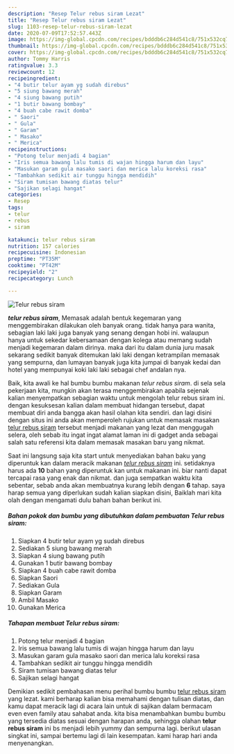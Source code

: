 ```yaml
---
description: "Resep Telur rebus siram Lezat"
title: "Resep Telur rebus siram Lezat"
slug: 1103-resep-telur-rebus-siram-lezat
date: 2020-07-09T17:52:57.443Z
image: https://img-global.cpcdn.com/recipes/bdddb6c284d541c8/751x532cq70/telur-rebus-siram-foto-resep-utama.jpg
thumbnail: https://img-global.cpcdn.com/recipes/bdddb6c284d541c8/751x532cq70/telur-rebus-siram-foto-resep-utama.jpg
cover: https://img-global.cpcdn.com/recipes/bdddb6c284d541c8/751x532cq70/telur-rebus-siram-foto-resep-utama.jpg
author: Tommy Harris
ratingvalue: 3.3
reviewcount: 12
recipeingredient:
- "4 butir telur ayam yg sudah direbus"
- "5 siung bawang merah"
- "4 siung bawang putih"
- "1 butir bawang bombay"
- "4 buah cabe rawit domba"
- " Saori"
- " Gula"
- " Garam"
- " Masako"
- " Merica"
recipeinstructions:
- "Potong telur menjadi 4 bagian"
- "Iris semua bawang lalu tumis di wajan hingga harum dan layu"
- "Masukan garam gula masako saori dan merica lalu koreksi rasa"
- "Tambahkan sedikit air tunggu hingga mendidih"
- "Siram tumisan bawang diatas telur"
- "Sajikan selagi hangat"
categories:
- Resep
tags:
- telur
- rebus
- siram

katakunci: telur rebus siram 
nutrition: 157 calories
recipecuisine: Indonesian
preptime: "PT35M"
cooktime: "PT42M"
recipeyield: "2"
recipecategory: Lunch

---
```



![Telur rebus siram](https://img-global.cpcdn.com/recipes/bdddb6c284d541c8/751x532cq70/telur-rebus-siram-foto-resep-utama.jpg)

<b><i>telur rebus siram</i></b>, Memasak adalah bentuk kegemaran yang menggembirakan dilakukan oleh banyak orang. tidak hanya para wanita, sebagian laki laki juga banyak yang senang dengan hobi ini. walaupun hanya untuk sekedar kebersamaan dengan kolega atau memang sudah menjadi kegemaran dalam dirinya. maka dari itu dalam dunia juru masak sekarang sedikit banyak ditemukan laki laki dengan ketrampilan memasak yang sempurna, dan lumayan banyak juga kita jumpai di banyak kedai dan hotel yang mempunyai koki laki laki sebagai chef andalan nya.



Baik, kita awali ke hal bumbu bumbu makanan <i>telur rebus siram</i>. di sela sela pekerjaan kita, mungkin akan terasa menggembirakan apabila sejenak kalian menyempatkan sebagian waktu untuk mengolah telur rebus siram ini. dengan kesuksesan kalian dalam membuat hidangan tersebut, dapat membuat diri anda bangga akan hasil olahan kita sendiri. dan lagi disini dengan situs ini anda akan memperoleh rujukan untuk memasak masakan <u>telur rebus siram</u> tersebut menjadi makanan yang lezat dan menggugah selera, oleh sebab itu ingat ingat alamat laman ini di gadget anda sebagai salah satu referensi kita dalam memasak masakan baru yang nikmat.


Saat ini langsung saja kita start untuk menyediakan bahan baku yang diperuntuk kan dalam meracik makanan <u><i>telur rebus siram</i></u> ini. setidaknya harus ada <b>10</b> bahan yang diperuntuk kan untuk makanan ini. biar nanti dapat tercapai rasa yang enak dan nikmat. dan juga sempatkan waktu kita sebentar, sebab anda akan membuatnya kurang lebih dengan <b>6</b> tahap. saya harap semua yang diperlukan sudah kalian siapkan disini, Baiklah mari kita olah dengan mengamati dulu bahan bahan berikut ini.

<!--inarticleads1-->

##### Bahan pokok dan bumbu yang dibutuhkan dalam pembuatan Telur rebus siram:

1. Siapkan 4 butir telur ayam yg sudah direbus
1. Sediakan 5 siung bawang merah
1. Siapkan 4 siung bawang putih
1. Gunakan 1 butir bawang bombay
1. Siapkan 4 buah cabe rawit domba
1. Siapkan  Saori
1. Sediakan  Gula
1. Siapkan  Garam
1. Ambil  Masako
1. Gunakan  Merica




<!--inarticleads2-->

##### Tahapan membuat Telur rebus siram:

1. Potong telur menjadi 4 bagian
1. Iris semua bawang lalu tumis di wajan hingga harum dan layu
1. Masukan garam gula masako saori dan merica lalu koreksi rasa
1. Tambahkan sedikit air tunggu hingga mendidih
1. Siram tumisan bawang diatas telur
1. Sajikan selagi hangat




Demikian sedikit pembahasan menu perihal bumbu bumbu <u>telur rebus siram</u> yang lezat. kami berharap kalian bisa memahami dengan tulisan diatas, dan kamu dapat meracik lagi di acara lain untuk di sajikan dalam bermacam even even family atau sahabat anda. kita bisa menambahkan bumbu bumbu yang tersedia diatas sesuai dengan harapan anda, sehingga olahan <b>telur rebus siram</b> ini bs menjadi lebih yummy dan sempurna lagi. berikut ulasan singkat ini, sampai bertemu lagi di lain kesempatan. kami harap hari anda menyenangkan.
